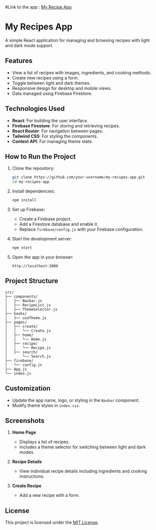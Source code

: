 #Link to the app : [My Recipe App](https://kaleidoscopic-bombolone-51392b.netlify.app/)

# My Recipes App

A simple React application for managing and browsing recipes with light and dark mode support.

## Features
- View a list of recipes with images, ingredients, and cooking methods.
- Create new recipes using a form.
- Toggle between light and dark themes.
- Responsive design for desktop and mobile views.
- Data managed using Firebase Firestore.

## Technologies Used
- **React**: For building the user interface.
- **Firebase Firestore**: For storing and retrieving recipes.
- **React Router**: For navigation between pages.
- **Tailwind CSS**: For styling the components.
- **Context API**: For managing theme state.

## How to Run the Project
1. Clone the repository:
   ```bash
   git clone https://github.com/your-username/my-recipes-app.git
   cd my-recipes-app
   ```

2. Install dependencies:
   ```bash
   npm install
   ```

3. Set up Firebase:
   - Create a Firebase project.
   - Add a Firestore database and enable it.
   - Replace `firebase/config.js` with your Firebase configuration.

4. Start the development server:
   ```bash
   npm start
   ```

5. Open the app in your browser:
   ```
   http://localhost:3000
   ```

## Project Structure
```
src/
├── components/
│   ├── Navbar.js
│   ├── RecipeList.js
│   ├── ThemeSelector.js
├── hooks/
│   ├── useTheme.js
├── pages/
│   ├── create/
│   │   └── Create.js
│   ├── home/
│   │   └── Home.js
│   ├── recipe/
│   │   └── Recipe.js
│   ├── search/
│       └── Search.js
├── firebase/
│   └── config.js
├── App.js
└── index.js
```

## Customization
- Update the app name, logo, or styling in the `Navbar` component.
- Modify theme styles in `index.css`.

## Screenshots
1. **Home Page**
   - Displays a list of recipes.
   - Includes a theme selector for switching between light and dark modes.

2. **Recipe Details**
   - View individual recipe details including ingredients and cooking instructions.

3. **Create Recipe**
   - Add a new recipe with a form.

## License
This project is licensed under the [MIT License](LICENSE).
